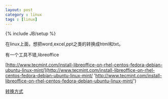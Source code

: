 ```yaml
---
layout: post
category : linux
tags : [linux]
---
```

{% include JB/setup %}

在linux上面，想把word,excel,ppt之类的转换成html和txt。

有一个工具不错,libreoffice

[http://www.tecmint.com/install-libreoffice-on-rhel-centos-fedora-debian-ubuntu-linux-mint/](http://www.tecmint.com/install-libreoffice-on-rhel-centos-fedora-debian-ubuntu-linux-mint/ 'http://www.tecmint.com/install-libreoffice-on-rhel-centos-fedora-debian-ubuntu-linux-mint/')


[转换方式](http://kgsspot.blogspot.it/2011/09/convert-doc-to-pdf-in-command-line.html 'http://kgsspot.blogspot.it/2011/09/convert-doc-to-pdf-in-command-line.html')
